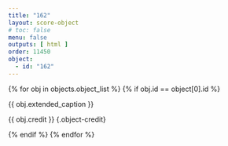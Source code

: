 ```yaml
---
title: "162"
layout: score-object
# toc: false
menu: false
outputs: [ html ]
order: 11450
object:
  - id: "162"
---
```


{% for obj in objects.object_list %}
{% if obj.id == object[0].id %}

{{ obj.extended_caption }}

{{ obj.credit }} {.object-credit}

{% endif %}
{% endfor %}
